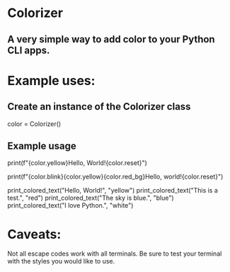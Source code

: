 # Colorizer

## A very simple way to add color to your Python CLI apps.


#
# Example uses:


## Create an instance of the Colorizer class
 color = Colorizer()
##
## Example usage
print(f"{color.yellow}Hello, World!{color.reset}")

print(f"{color.blink}{color.yellow}{color.red_bg}Hello, world!{color.reset}")

print_colored_text("Hello, World!", "yellow")
print_colored_text("This is a test.", "red")
print_colored_text("The sky is blue.", "blue")
print_colored_text("I love Python.", "white")
##
# Caveats:

 Not all escape codes work with all terminals. Be sure to test your terminal with the styles you  would like to use.
